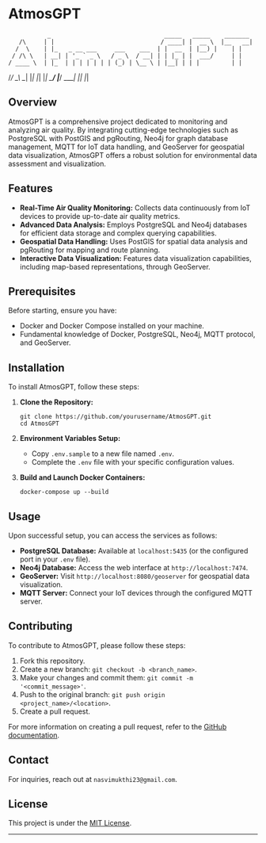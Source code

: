 
# AtmosGPT



               _                                _____   _____    _______ 
       /\     | |                              / ____| |  __ \  |__   __|
      /  \    | |_   _ __ ___     ___    ___  | |  __  | |__) |    | |   
     / /\ \   | __| | '_ ` _ \   / _ \  / __| | | |_ | |  ___/     | |   
    / ____ \  | |_  | | | | | | | (_) | \__ \ | |__| | | |         | |   
   /_/    \_\  \__| |_| |_| |_|  \___/  |___/  \_____| |_|         |_|   
                                                                         


                                                                 

## Overview

AtmosGPT is a comprehensive project dedicated to monitoring and analyzing air quality. By integrating cutting-edge technologies such as PostgreSQL with PostGIS and pgRouting, Neo4j for graph database management, MQTT for IoT data handling, and GeoServer for geospatial data visualization, AtmosGPT offers a robust solution for environmental data assessment and visualization.

## Features

- **Real-Time Air Quality Monitoring:** Collects data continuously from IoT devices to provide up-to-date air quality metrics.
- **Advanced Data Analysis:** Employs PostgreSQL and Neo4j databases for efficient data storage and complex querying capabilities.
- **Geospatial Data Handling:** Uses PostGIS for spatial data analysis and pgRouting for mapping and route planning.
- **Interactive Data Visualization:** Features data visualization capabilities, including map-based representations, through GeoServer.

## Prerequisites

Before starting, ensure you have:
- Docker and Docker Compose installed on your machine.
- Fundamental knowledge of Docker, PostgreSQL, Neo4j, MQTT protocol, and GeoServer.

## Installation

To install AtmosGPT, follow these steps:

1. **Clone the Repository:**
   ```
   git clone https://github.com/yourusername/AtmosGPT.git
   cd AtmosGPT
   ```

2. **Environment Variables Setup:**
   - Copy `.env.sample` to a new file named `.env`.
   - Complete the `.env` file with your specific configuration values.

3. **Build and Launch Docker Containers:**
   ```
   docker-compose up --build
   ```

## Usage

Upon successful setup, you can access the services as follows:

- **PostgreSQL Database:** Available at `localhost:5435` (or the configured port in your `.env` file).
- **Neo4j Database:** Access the web interface at `http://localhost:7474`.
- **GeoServer:** Visit `http://localhost:8080/geoserver` for geospatial data visualization.
- **MQTT Server:** Connect your IoT devices through the configured MQTT server.

## Contributing

To contribute to AtmosGPT, please follow these steps:

1. Fork this repository.
2. Create a new branch: `git checkout -b <branch_name>`.
3. Make your changes and commit them: `git commit -m '<commit_message>'`.
4. Push to the original branch: `git push origin <project_name>/<location>`.
5. Create a pull request.

For more information on creating a pull request, refer to the [GitHub documentation](https://help.github.com/articles/creating-a-pull-request/).


## Contact

For inquiries, reach out at `nasvimukthi23@gmail.com`.

## License

This project is under the [MIT License](<link_to_license>).

---
